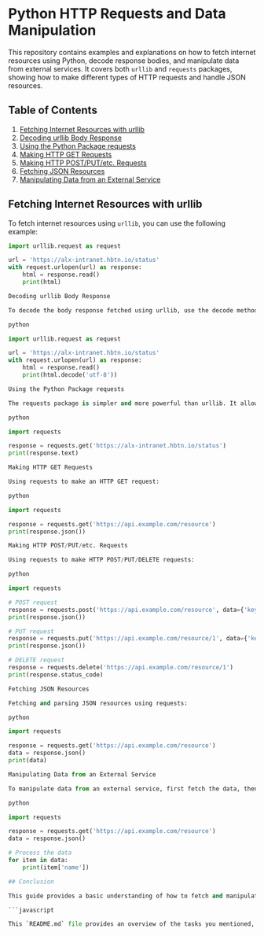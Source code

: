 # Python HTTP Requests and Data Manipulation

This repository contains examples and explanations on how to fetch internet resources using Python, decode response bodies, and manipulate data from external services. It covers both `urllib` and `requests` packages, showing how to make different types of HTTP requests and handle JSON resources.

## Table of Contents

1. [Fetching Internet Resources with urllib](#fetching-internet-resources-with-urllib)
2. [Decoding urllib Body Response](#decoding-urllib-body-response)
3. [Using the Python Package requests](#using-the-python-package-requests)
4. [Making HTTP GET Requests](#making-http-get-requests)
5. [Making HTTP POST/PUT/etc. Requests](#making-http-postputetc-requests)
6. [Fetching JSON Resources](#fetching-json-resources)
7. [Manipulating Data from an External Service](#manipulating-data-from-an-external-service)

## Fetching Internet Resources with urllib

To fetch internet resources using `urllib`, you can use the following example:

```python
import urllib.request as request

url = 'https://alx-intranet.hbtn.io/status'
with request.urlopen(url) as response:
    html = response.read()
    print(html)

Decoding urllib Body Response

To decode the body response fetched using urllib, use the decode method:

python

import urllib.request as request

url = 'https://alx-intranet.hbtn.io/status'
with request.urlopen(url) as response:
    html = response.read()
    print(html.decode('utf-8'))

Using the Python Package requests

The requests package is simpler and more powerful than urllib. It allows you to make HTTP requests easily:

python

import requests

response = requests.get('https://alx-intranet.hbtn.io/status')
print(response.text)

Making HTTP GET Requests

Using requests to make an HTTP GET request:

python

import requests

response = requests.get('https://api.example.com/resource')
print(response.json())

Making HTTP POST/PUT/etc. Requests

Using requests to make HTTP POST/PUT/DELETE requests:

python

import requests

# POST request
response = requests.post('https://api.example.com/resource', data={'key': 'value'})
print(response.json())

# PUT request
response = requests.put('https://api.example.com/resource/1', data={'key': 'new_value'})
print(response.json())

# DELETE request
response = requests.delete('https://api.example.com/resource/1')
print(response.status_code)

Fetching JSON Resources

Fetching and parsing JSON resources using requests:

python

import requests

response = requests.get('https://api.example.com/resource')
data = response.json()
print(data)

Manipulating Data from an External Service

To manipulate data from an external service, first fetch the data, then process it as needed. For example:

python

import requests

response = requests.get('https://api.example.com/resource')
data = response.json()

# Process the data
for item in data:
    print(item['name'])

## Conclusion

This guide provides a basic understanding of how to fetch and manipulate internet resources using Python. The requests package is recommended for most use cases due to its simplicity and power. Happy coding!

```javascript

This `README.md` file provides an overview of the tasks you mentioned, with examples for both `urllib` and `requests` packages.
```
